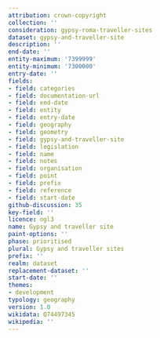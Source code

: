 ```yaml
---
attribution: crown-copyright
collection: ''
consideration: gypsy-roma-traveller-sites
dataset: gypsy-and-traveller-site
description: ''
end-date: ''
entity-maximum: '7399999'
entity-minimum: '7300000'
entry-date: ''
fields:
- field: categories
- field: documentation-url
- field: end-date
- field: entity
- field: entry-date
- field: geography
- field: geometry
- field: gypsy-and-traveller-site
- field: legislation
- field: name
- field: notes
- field: organisation
- field: point
- field: prefix
- field: reference
- field: start-date
github-discussion: 35
key-field: ''
licence: ogl3
name: Gypsy and traveller site
paint-options: ''
phase: prioritised
plural: Gypsy and traveller sites
prefix: ''
realm: dataset
replacement-dataset: ''
start-date: ''
themes:
- development
typology: geography
version: 1.0
wikidata: Q74497345
wikipedia: ''
---
```

